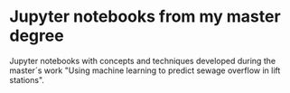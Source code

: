 # Jupyter notebooks from my master degree
Jupyter notebooks with concepts and techniques developed during the master´s work "Using machine learning to predict sewage overflow in lift stations".
